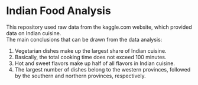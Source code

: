 # Indian Food Analysis

This repository used raw data from the kaggle.com website, which provided data on Indian cuisine.  
The main conclusions that can be drawn from the data analysis:  
1. Vegetarian dishes make up the largest share of Indian cuisine.  
2. Basically, the total cooking time does not exceed 100 minutes.  
3. Hot and sweet flavors make up half of all flavors in Indian cuisine.  
4. The largest number of dishes belong to the western provinces, followed by the southern and northern provinces, respectively.
